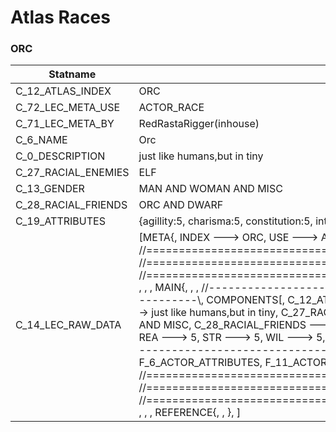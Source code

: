 

# Atlas Races





### ORC
| Statname | Value | 
|  --  |  --  | 
| C_12_ATLAS_INDEX | ORC | 
| C_72_LEC_META_USE | ACTOR_RACE | 
| C_71_LEC_META_BY | RedRastaRigger(inhouse) | 
| C_6_NAME | Orc | 
| C_0_DESCRIPTION | just like humans,but in tiny | 
| C_27_RACIAL_ENEMIES | ELF | 
| C_13_GENDER | MAN AND WOMAN AND MISC | 
| C_28_RACIAL_FRIENDS | ORC AND DWARF | 
| C_19_ATTRIBUTES | {agillity:5, charisma:5, constitution:5, intuition:5, logic:5, reaction:5, strength:5, willpower:5} | 
| C_14_LEC_RAW_DATA | [META{,   INDEX ---> ORC,   USE   ---> ACTOR_RACE,   BY    ---> RedRastaRigger(inhouse), }, , , , //==============================================================================\\, //==============================================================================\\, //==============================================================================\\, , , , MAIN{, , , //------------------------------------------------------------------------------\\,   COMPONENTS[,     C_12_ATLAS_INDEX ---> ORC,     C_6_NAME ---> Orc,     C_0_DESCRIPTION ---> just like humans,but in tiny,     C_27_RACIAL_ENEMIES ---> ELF,     C_13_GENDER ---> MAN AND WOMAN AND MISC,     C_28_RACIAL_FRIENDS ---> ORC AND DWARF,     C_19_ATTRIBUTES(,       CON ---> 5,       AGI ---> 5,       REA ---> 5,       STR ---> 5,       WIL ---> 5,       LOG ---> 5,       INT ---> 5,       CHA ---> 5,       ), ,   ], , , //------------------------------------------------------------------------------\\,   FLAGS[,     F_6_ACTOR_ATTRIBUTES,     F_11_ACTOR_ATTRIBUTES_RACE,   ], , , , //==============================================================================\\, //==============================================================================\\, //==============================================================================\\, , , , REFERENCE{, , }, ] | 

